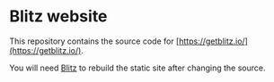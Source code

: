 # Blitz website

This repository contains the source code for [https://getblitz.io/](https://getblitz.io/).

You will need [Blitz](https://github.com/TimboKZ/blitz) to rebuild the static site after changing the source.
